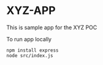 # XYZ-APP
This is sample app for the XYZ POC

To run app locally
```
npm install express
node src/index.js
```